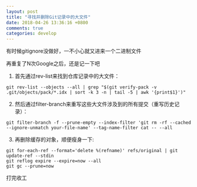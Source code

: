 ```yaml
---
layout: post
title: "寻找并删除Git记录中的大文件"
date: 2018-04-26 13:36:16 +0800
comments: true
categories: develop
---
```


有时候gitignore没做好，一不小心就又进来一个二进制文件

再重复了N次Google之后，还是记一下吧

<!-- more -->

1. 首先通过rev-list来找到仓库记录中的大文件：

```
git rev-list --objects --all | grep "$(git verify-pack -v .git/objects/pack/*.idx | sort -k 3 -n | tail -5 | awk '{print$1}')"
```

2. 然后通过filter-branch来重写这些大文件涉及到的所有提交（重写历史记录）：

```
git filter-branch -f --prune-empty --index-filter 'git rm -rf --cached --ignore-unmatch your-file-name' --tag-name-filter cat -- --all
```

3. 再删除缓存的对象，顺便瘦身一下:

```
git for-each-ref --format='delete %(refname)' refs/original | git update-ref --stdin
git reflog expire --expire=now --all
git gc --prune=now
```

打完收工
